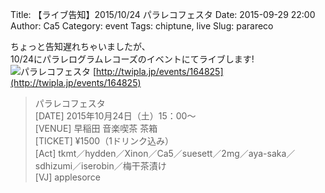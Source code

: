 Title: 【ライブ告知】2015/10/24 パラレコフェスタ
Date: 2015-09-29 22:00
Author: Ca5
Category: event
Tags: chiptune, live
Slug: parareco

ちょっと告知遅れちゃいましたが、  
10/24にパラレログラムレコーズのイベントにてライブします!  
![パラレコフェスタ](http://twipla.jp/imgs/1509/565202383109538.jpg)
[http://twipla.jp/events/164825](http://twipla.jp/events/164825)
>パラレコフェスタ  
>[DATE] 2015年10月24日（土）15：00～  
>[VENUE] 早稲田 音楽喫茶 茶箱  
>[TICKET] ¥1500（1ドリンク込み）  
>[Act] tkmt／hydden／Xinon／Ca5／suesett／2mg／aya-saka／sdhizumi／iserobin／梅干茶漬け  
>[VJ] applesorce  

